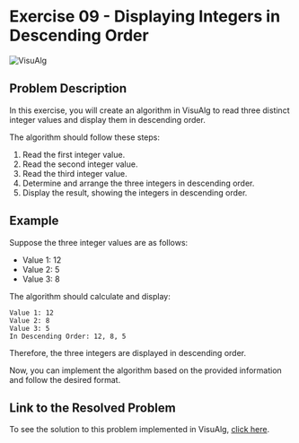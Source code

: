 # Exercise 09 - Displaying Integers in Descending Order

![VisuAlg](https://img.shields.io/badge/VisuAlg-1575F9?style=for-the-badge&logoColor=white)

## Problem Description

In this exercise, you will create an algorithm in VisuAlg to read three distinct integer values and display them in descending order.

The algorithm should follow these steps:

1. Read the first integer value.
2. Read the second integer value.
3. Read the third integer value.
4. Determine and arrange the three integers in descending order.
5. Display the result, showing the integers in descending order.

## Example

Suppose the three integer values are as follows:

- Value 1: 12
- Value 2: 5
- Value 3: 8

The algorithm should calculate and display:

```
Value 1: 12
Value 2: 8
Value 3: 5
In Descending Order: 12, 8, 5
```

Therefore, the three integers are displayed in descending order.

Now, you can implement the algorithm based on the provided information and follow the desired format.

## Link to the Resolved Problem

To see the solution to this problem implemented in VisuAlg, [click here](/2020_2/CAP/Cycle2/Exercises/E09/E09.alg).